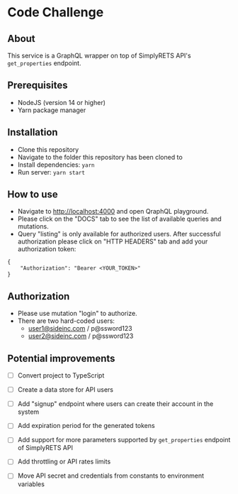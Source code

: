 # Code Challenge

## About
This service is a GraphQL wrapper on top of SimplyRETS API's ```get_properties``` endpoint.

## Prerequisites
- NodeJS (version 14 or higher)
- Yarn package manager

## Installation
- Clone this repository
- Navigate to the folder this repository has been cloned to
- Install dependencies: ```yarn```
- Run server: ```yarn start```


## How to use
- Navigate to [http://localhost:4000]() and open QraphQL playground.
- Please click on the "DOCS" tab to see the list of available queries and mutations.
- Query "listing" is only available for authorized users. After successful authorization please click on "HTTP HEADERS" tab and add your authorization token: 
```
{
	"Authorization": "Bearer <YOUR_TOKEN>"
}
``` 

## Authorization
- Please use mutation "login" to authorize.
- There are two hard-coded users:
	- user1@sideinc.com / p@ssword123
	- user2@sideinc.com / p@ssword123


## Potential improvements
- [ ] Convert project to TypeScript
- [ ] Create a data store for API users
- [ ] Add "signup" endpoint where users can create their account in the system
- [ ] Add expiration period for the generated tokens
- [ ] Add support for more parameters supported by ```get_properties``` endpoint of SimplyRETS API
- [ ] Add throttling or API rates limits
- [ ] Move API secret and credentials from constants to environment variables


